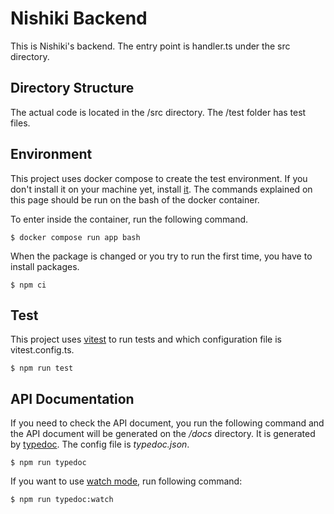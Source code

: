 # Nishiki Backend

This is Nishiki's backend. The entry point is handler.ts under the src directory.

## Directory Structure

The actual code is located in the /src directory. The /test folder has test files.

## Environment

This project uses docker compose to create the test environment.
If you don't install it on your machine yet, install [it](https://www.docker.com/get-started/).
The commands explained on this page should be run on the bash of the docker container.

To enter inside the container, run the following command.

```shell
$ docker compose run app bash
```

When the package is changed or you try to run the first time, you have to install packages.

```shell
$ npm ci
```

## Test

This project uses [vitest](https://vitest.dev/) to run tests and which configuration file is vitest.config.ts. 

```shell
$ npm run test
```

## API Documentation

If you need to check the API document, you run the following command and the API document will be generated on the */docs* directory.
It is generated by [typedoc](https://typedoc.org/). The config file is *typedoc.json*.

```shell
$ npm run typedoc
```

If you want to use [watch mode](https://typedoc.org/options/other/#watch), run following command:

```shell
$ npm run typedoc:watch
```


